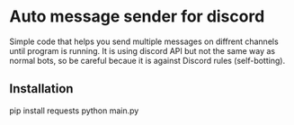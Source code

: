 # Auto message sender for discord
Simple code that helps you send multiple messages on diffrent channels until program is running.
It is using discord API but not the same way as normal bots, so be careful becaue it is against Discord rules (self-botting).

## Installation
pip install requests
python main.py


